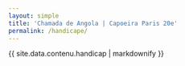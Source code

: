 ```yaml
---
layout: simple
title: 'Chamada de Angola | Capoeira Paris 20e'
permalink: /handicape/
---
```


{{ site.data.contenu.handicap | markdownify }}